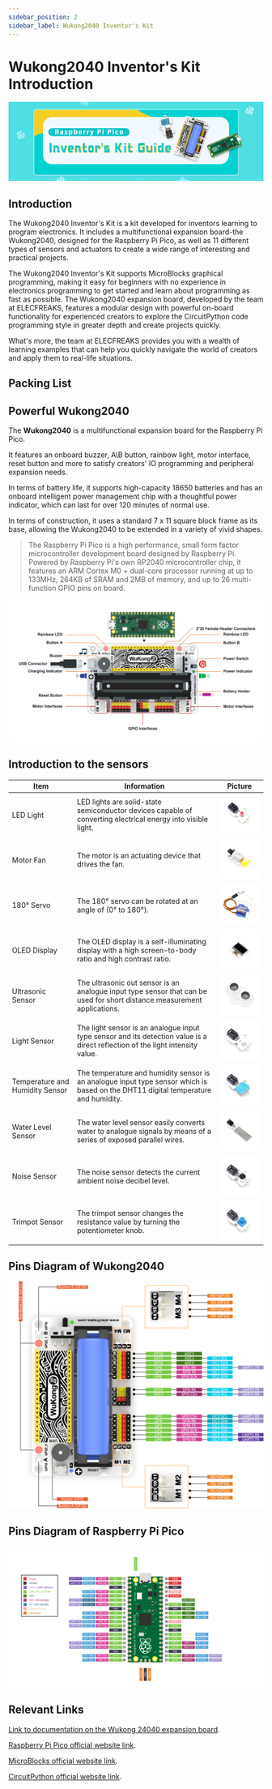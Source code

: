 ```yaml
---
sidebar_position: 2
sidebar_label: Wukong2040 Inventor's Kit
---
```


# Wukong2040 Inventor's Kit Introduction

![](./images/wukong2040-inventors-introduction-01.png)

## Introduction

The Wukong2040 Inventor's Kit is a kit developed for inventors learning to program electronics. It includes a multifunctional expansion board-the Wukong2040, designed for the Raspberry Pi Pico, as well as 11 different types of sensors and actuators to create a wide range of interesting and practical projects.

The Wukong2040 Inventor's Kit supports MicroBlocks graphical programming, making it easy for beginners with no experience in electronics programming to get started and learn about programming as fast as possible. The Wukong2040 expansion board, developed by the team at ELECFREAKS, features a modular design with powerful on-board functionality for experienced creators to explore the CircuitPython code programming style in greater depth and create projects quickly.

What's more, the team at ELECFREAKS provides you with a wealth of learning examples that can help you quickly navigate the world of creators and apply them to real-life situations.

## Packing List



## Powerful Wukong2040

The **Wukong2040** is a multifunctional expansion board for the Raspberry Pi Pico.

It features an onboard buzzer, A\B button, rainbow light, motor interface, reset button and more to satisfy creators' IO programming and peripheral expansion needs.

In terms of battery life, it supports high-capacity 18650 batteries and has an onboard intelligent power management chip with a thoughtful power indicator, which can last for over 120 minutes of normal use.

In terms of construction, it uses a standard 7 x 11 square block frame as its base, allowing the Wukong2040 to be extended in a variety of vivid shapes.

> The Raspberry Pi Pico is a high performance, small form factor microcontroller development board designed by Raspberry Pi. Powered by Raspberry Pi's own RP2040 microcontroller chip, it features an ARM Cortex M0 + dual-core processor running at up to 133MHz, 264KB of SRAM and 2MB of memory, and up to 26 multi-function GPIO pins on board.

![](./images/wukong2040-inventors-introduction-03.png)



## Introduction to the sensors

| Item                            | Information                                                  | Picture                                                |
| ------------------------------- | ------------------------------------------------------------ | ------------------------------------------------------ |
| LED Light                       | LED lights are solid-state semiconductor devices capable of converting electrical energy into visible light. | ![](.\images\wukong2040-inventors-introduction-04.png) |
| Motor Fan                       | The motor is an actuating device that drives the fan.        | ![](.\images\wukong2040-inventors-introduction-05.png) |
| 180° Servo                      | The 180° servo can be rotated at an angle of (0° to 180°).   | ![](.\images\wukong2040-inventors-introduction-06.png) |
| OLED Display                    | The OLED display is a self-illuminating display with a high screen-to-body ratio and high contrast ratio. | ![](.\images\wukong2040-inventors-introduction-07.png) |
| Ultrasonic Sensor               | The ultrasonic out sensor is an analogue input type sensor that can be used for short distance measurement applications. | ![](.\images\wukong2040-inventors-introduction-08.png) |
| Light Sensor                    | The light sensor is an analogue input type sensor and its detection value is a direct reflection of the light intensity value. | ![](.\images\wukong2040-inventors-introduction-09.png) |
| Temperature and Humidity Sensor | The temperature and humidity sensor is an analogue input type sensor which is based on the DHT11 digital temperature and humidity. | ![](.\images\wukong2040-inventors-introduction-10.png) |
| Water Level Sensor              | The water level sensor easily converts water to analogue signals by means of a series of exposed parallel wires. | ![](.\images\wukong2040-inventors-introduction-11.png) |
| Noise Sensor                    | The noise sensor detects the current ambient noise decibel level. | ![](.\images\wukong2040-inventors-introduction-12.png) |
| Trimpot Sensor                  | The trimpot sensor changes the resistance value by turning the potentiometer knob. | ![](.\images\wukong2040-inventors-introduction-13.png) |

## Pins Diagram of Wukong2040



![](./images/wukong2040-inventors-introduction-14.png)



##  Pins Diagram of Raspberry Pi Pico

![](./images/wukong2040-inventors-introduction-15.png)

## Relevant Links

[Link to documentation on the Wukong 24040 expansion board](http://www.elecfreaks.com/learn/pico/extension-module/wukong2040-pico).

[Raspberry Pi Pico official website link](https://www.raspberrypi.com/products/raspberry-pi-pico/).

[MicroBlocks official website link](https://microblocks.fun/).

[CircuitPython official website link](https://circuitpython.org/).
